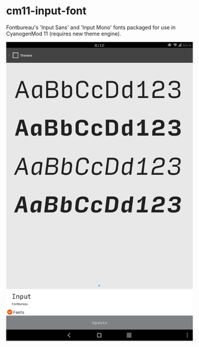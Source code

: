 # cm11-input-font
Fontbureau's 'Input Sans' and 'Input Mono' fonts packaged for use in CyanogenMod 11 (requires new theme engine).

![screenshot](https://github.com/0x414c/cm11-input-font/raw/master/2016-01-13_20.12.19.png)
